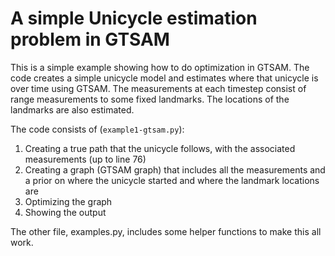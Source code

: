 # A simple Unicycle estimation problem in GTSAM

This is a simple example showing how to do optimization in GTSAM.  The code creates a simple unicycle model and estimates where that unicycle is over time using GTSAM.  The measurements at each timestep consist of range measurements to some fixed landmarks.  The locations of the landmarks are also estimated.

The code consists of (`example1-gtsam.py`):

1.  Creating a true path that the unicycle follows, with the associated measurements (up to line 76)
2.  Creating a graph (GTSAM graph) that includes all the measurements and a prior on where the unicycle started and where the landmark locations are
3.  Optimizing the graph
4.  Showing the output

The other file, examples.py, includes some helper functions to make this all work.

